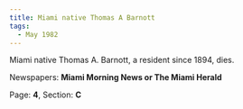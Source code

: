 ```yaml
---  
title: Miami native Thomas A Barnott  
tags:  
  - May 1982  
---  
```

  
Miami native Thomas A. Barnott, a resident since 1894, dies.  
  
Newspapers: **Miami Morning News or The Miami Herald**  
  
Page: **4**, Section: **C** 
